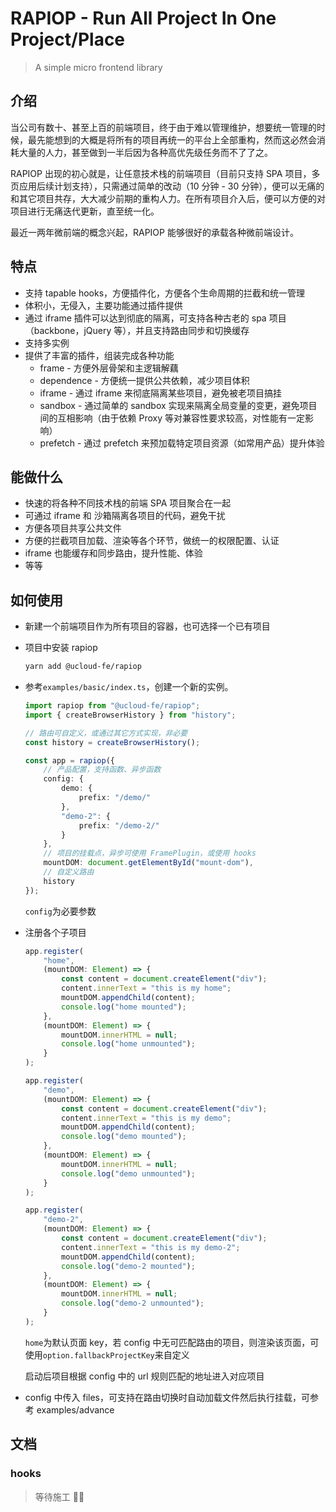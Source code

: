 # RAPIOP - Run All Project In One Project/Place

> A simple micro frontend library

## 介绍

当公司有数十、甚至上百的前端项目，终于由于难以管理维护，想要统一管理的时候，最先能想到的大概是将所有的项目再统一的平台上全部重构，然而这必然会消耗大量的人力，甚至做到一半后因为各种高优先级任务而不了了之。

RAPIOP 出现的初心就是，让任意技术栈的前端项目（目前只支持 SPA 项目，多页应用后续计划支持），只需通过简单的改动（10 分钟 - 30 分钟），便可以无痛的和其它项目共存，大大减少前期的重构人力。在所有项目介入后，便可以方便的对项目进行无痛迭代更新，直至统一化。

最近一两年微前端的概念兴起，RAPIOP 能够很好的承载各种微前端设计。

## 特点

-   支持 tapable hooks，方便插件化，方便各个生命周期的拦截和统一管理
-   体积小，无侵入，主要功能通过插件提供
-   通过 iframe 插件可以达到彻底的隔离，可支持各种古老的 spa 项目（backbone，jQuery 等），并且支持路由同步和切换缓存
-   支持多实例
-   提供了丰富的插件，组装完成各种功能
    -   frame - 方便外层骨架和主逻辑解藕
    -   dependence - 方便统一提供公共依赖，减少项目体积
    -   iframe - 通过 iframe 来彻底隔离某些项目，避免被老项目搞挂
    -   sandbox - 通过简单的 sandbox 实现来隔离全局变量的变更，避免项目间的互相影响（由于依赖 Proxy 等对兼容性要求较高，对性能有一定影响）
    -   prefetch - 通过 prefetch 来预加载特定项目资源（如常用产品）提升体验

## 能做什么

-   快速的将各种不同技术栈的前端 SPA 项目聚合在一起
-   可通过 iframe 和 沙箱隔离各项目的代码，避免干扰
-   方便各项目共享公共文件
-   方便的拦截项目加载、渲染等各个环节，做统一的权限配置、认证
-   iframe 也能缓存和同步路由，提升性能、体验
-   等等

## 如何使用

-   新建一个前端项目作为所有项目的容器，也可选择一个已有项目
-   项目中安装 rapiop

    ```sh
    yarn add @ucloud-fe/rapiop
    ```

-   参考`examples/basic/index.ts`，创建一个新的实例。

    ```ts
    import rapiop from "@ucloud-fe/rapiop";
    import { createBrowserHistory } from "history";

    // 路由可自定义，或通过其它方式实现，非必要
    const history = createBrowserHistory();

    const app = rapiop({
        // 产品配置，支持函数、异步函数
        config: {
            demo: {
                prefix: "/demo/"
            },
            "demo-2": {
                prefix: "/demo-2/"
            }
        },
        // 项目的挂载点，异步可使用 FramePlugin，或使用 hooks
        mountDOM: document.getElementById("mount-dom"),
        // 自定义路由
        history
    });
    ```

    `config`为必要参数

*   注册各个子项目

    ```ts
    app.register(
        "home",
        (mountDOM: Element) => {
            const content = document.createElement("div");
            content.innerText = "this is my home";
            mountDOM.appendChild(content);
            console.log("home mounted");
        },
        (mountDOM: Element) => {
            mountDOM.innerHTML = null;
            console.log("home unmounted");
        }
    );

    app.register(
        "demo",
        (mountDOM: Element) => {
            const content = document.createElement("div");
            content.innerText = "this is my demo";
            mountDOM.appendChild(content);
            console.log("demo mounted");
        },
        (mountDOM: Element) => {
            mountDOM.innerHTML = null;
            console.log("demo unmounted");
        }
    );

    app.register(
        "demo-2",
        (mountDOM: Element) => {
            const content = document.createElement("div");
            content.innerText = "this is my demo-2";
            mountDOM.appendChild(content);
            console.log("demo-2 mounted");
        },
        (mountDOM: Element) => {
            mountDOM.innerHTML = null;
            console.log("demo-2 unmounted");
        }
    );
    ```

    `home`为默认页面 key，若 config 中无可匹配路由的项目，则渲染该页面，可使用`option.fallbackProjectKey`来自定义

    启动后项目根据 config 中的 url 规则匹配的地址进入对应项目

*   config 中传入 files，可支持在路由切换时自动加载文件然后执行挂载，可参考 examples/advance

## 文档

### hooks

> 等待施工 👷‍👷
